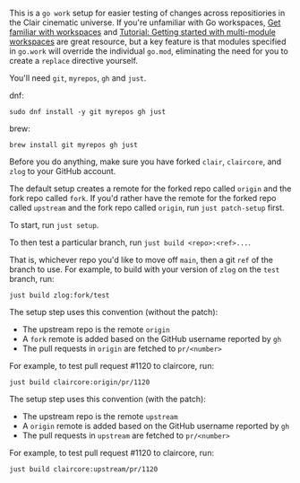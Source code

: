 This is a `go work` setup for easier testing of changes across repositiories in the Clair cinematic universe. If you're
unfamiliar with Go workspaces, [Get familiar with workspaces](https://go.dev/blog/get-familiar-with-workspaces) and [Tutorial: Getting started with
multi-module workspaces](https://go.dev/doc/tutorial/workspaces) are great resource, but a key feature is that modules
specified in `go.work` will override the individual `go.mod`, eliminating the need for you to create a `replace`
directive yourself.

You'll need `git`, `myrepos`, `gh` and `just`.

dnf:

	sudo dnf install -y git myrepos gh just

brew:

	brew install git myrepos gh just


Before you do anything, make sure you have forked `clair`, `claircore`, and `zlog` to your GitHub account.

The default setup creates a remote for the forked repo called `origin` and the fork repo called `fork`. If you'd
rather have the remote for the forked repo called `upstream` and the fork repo called `origin`, run `just patch-setup`
first.

To start, run `just setup`.

To then test a particular branch, run `just build <repo>:<ref>...`.

That is, whichever repo you'd like to move off `main`, then a git `ref` of the branch to use.
For example, to build with your version of `zlog` on the `test` branch, run:

	just build zlog:fork/test

The setup step uses this convention (without the patch):

 - The upstream repo is the remote `origin`
 - A `fork` remote is added based on the GitHub username reported by `gh`
 - The pull requests in `origin` are fetched to `pr/<number>`

For example, to test pull request #1120 to claircore, run:

	just build claircore:origin/pr/1120

The setup step uses this convention (with the patch):

 - The upstream repo is the remote `upstream`
 - A `origin` remote is added based on the GitHub username reported by `gh`
 - The pull requests in `upstream` are fetched to `pr/<number>`

For example, to test pull request #1120 to claircore, run:

	just build claircore:upstream/pr/1120

